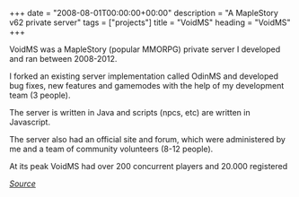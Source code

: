 +++
date = "2008-08-01T00:00:00+00:00"
description = "A MapleStory v62 private server"
tags = ["projects"]
title = "VoidMS"
heading = "VoidMS"
+++

VoidMS was a MapleStory (popular MMORPG) private server I developed and ran between 2008-2012.

I forked an existing server implementation called OdinMS and developed bug fixes, new features and gamemodes with the help of my development team (3 people).

The server is written in Java and scripts (npcs, etc) are written in Javascript.

The server also had an official site and forum, which were administered by me and a team of community volunteers (8-12 people).

At its peak VoidMS had over 200 concurrent players and 20.000 registered

_[Source](http://github.com/hugogrochau/VoidMS)_